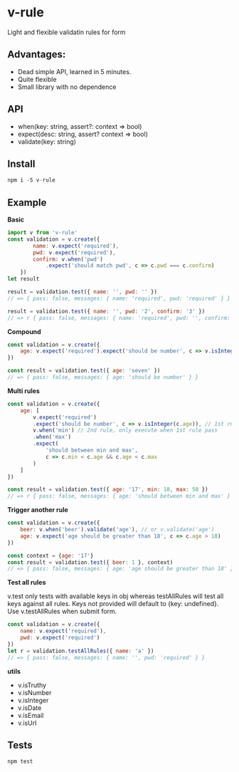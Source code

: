 # v-rule
Light and flexible validatin rules for form


## Advantages:

-   Dead simple API, learned in 5 minutes.
-   Quite flexible
-   Small library with no dependence

## API
-   when(key: string, assert?: context => bool)
-   expect(desc: string, assert? context => bool)
-   validate(key: string)

## Install

```js
npm i -S v-rule
```

## Example

**Basic**

```jsx
import v from 'v-rule'
const validation = v.create({
        name: v.expect('required'),
        pwd: v.expect('required'),
        confirm: v.when('pwd')
            .expect('should match pwd', c => c.pwd === c.confirm)
    })
let result

result = validation.test({ name: '', pwd: '' })
// => { pass: false, messages: { name: 'required', pwd: 'required' } }

result = validation.test({ name: '', pwd: '2', confirm: '3' })
// => r { pass: false, messages: { name: 'required', pwd: '', confirm: 'should match pwd' } }
```

**Compound**

```js
const validation = v.create({
    age: v.expect('required').expect('should be number', c => v.isInteger(c.age))
})

const result = validation.test({ age: 'seven' })
// => { pass: false, messages: { age: 'should be number' } }
```

**Multi rules**

```js
const validation = v.create({
    age: [
        v.expect('required')
        .expect('should be number', c => v.isInteger(c.age)), // 1st rule
        v.when('min') // 2nd rule, only execute when 1st rule pass
        .when('max')
        .expect(
            'should between min and max',
            c => c.min < c.age && c.age < c.max
        )
    ]
})

const result = validation.test({ age: '17', min: 18, max: 50 })
// => r { pass: false, messages: { age: 'should between min and max' } }
```

**Trigger another rule**

```js
const validation = v.create({
    beer: v.when('beer').validate('age'), // or v.validate('age')
    age: v.expect('age should be greater than 18', c => c.age > 18)
})

const context = {age: '17'}
const result = validation.test({ beer: 1 }, context)
// => { pass: false, messages: { age: 'age should be greater than 18' } }
```

**Test all rules**

v.test only tests with available keys in obj whereas testAllRules will test all keys against all rules. Keys not provided will default to {key: undefined}. Use v.testAllRules when submit form.

```js
const validation = v.create({
    name: v.expect('required'),
    pwd: v.expect('required')
})
let r = validation.testAllRules({ name: 'a' })
// => { pass: false, messages: { name: '', pwd: 'required' } }
```

**utils**

-   v.isTruthy
-   v.isNumber
-   v.isInteger
-   v.isDate
-   v.isEmail
-   v.isUrl

## Tests
```
npm test
```
